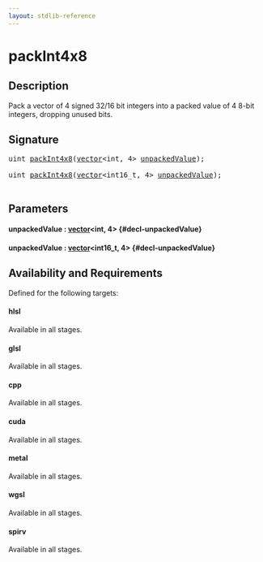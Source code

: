 ```yaml
---
layout: stdlib-reference
---
```


# packInt4x8

## Description

Pack a vector of 4 signed 32/16 bit integers into a packed value of 4 8-bit integers, dropping unused bits.




## Signature 

<pre>
<span class="code_keyword">uint</span> <a href="/stdlib-reference/global-decls/packint4x8-4">packInt4x8</a>(<a href="/stdlib-reference/types/vector/index" class="code_type">vector</a>&lt;<span class="code_keyword">int</span>, 4&gt; <a href="/stdlib-reference/global-decls/packint4x8-4#decl-unpackedValue" class="code_param">unpackedValue</a>);

<span class="code_keyword">uint</span> <a href="/stdlib-reference/global-decls/packint4x8-4">packInt4x8</a>(<a href="/stdlib-reference/types/vector/index" class="code_type">vector</a>&lt;int16_t, 4&gt; <a href="/stdlib-reference/global-decls/packint4x8-4#decl-unpackedValue" class="code_param">unpackedValue</a>);

</pre>

## Parameters

#### unpackedValue  : [vector](/stdlib-reference/types/vector/index)\<int, 4\> {#decl-unpackedValue}
#### unpackedValue  : [vector](/stdlib-reference/types/vector/index)\<int16\_t, 4\> {#decl-unpackedValue}

## Availability and Requirements

Defined for the following targets:

#### hlsl
Available in all stages.

#### glsl
Available in all stages.

#### cpp
Available in all stages.

#### cuda
Available in all stages.

#### metal
Available in all stages.

#### wgsl
Available in all stages.

#### spirv
Available in all stages.



